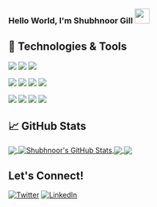 ### Hello World, I'm Shubhnoor Gill <img src="https://raw.githubusercontent.com/MartinHeinz/MartinHeinz/master/wave.gif" width="30px">



## 🔧 Technologies & Tools
![](https://img.shields.io/badge/Code-Python-informational?logo=python&logoColor=white&color=f0e80c)
![](https://img.shields.io/badge/Code-C++-informational?style=flat&logo=c%2B%2B&logoColor=white&color=f0e80c)
![](https://img.shields.io/badge/Code-Java-informational?style=flat&logo=java&logoColor=white&color=f0e80c)

![](https://img.shields.io/badge/IDE-PyCharm-informational?style=flat&logo=pycharm&logoColor=white&color=e83c15)
![](https://img.shields.io/badge/IDE-Anaconda-informational?style=flat&logo=anaconda&logoColor=white&color=e83c15)
![](https://img.shields.io/badge/IDE-Jupyter_Notebooks-informational?style=flat&logo=jupyter&logoColor=white&color=e83c15)
![](https://img.shields.io/badge/IDE-Colab-informational?style=flat&logo=googlecolab&logoColor=white&color=e83c15)

![](https://img.shields.io/badge/Packages-NumPy-informational?style=flat&logo=numpy&logoColor=white&color=13bcbf)
![](https://img.shields.io/badge/Packages-Pandas-informational?style=flat&logo=pandas&logoColor=white&color=13bcbf)
![](https://img.shields.io/badge/Packages-Scikit_Learn-informational?style=flat&logo=scikit-learn&logoColor=white&color=13bcbf)
![](https://img.shields.io/badge/Packages-OpenCV-informational?style=flat&logo=OpenCV&logoColor=white&color=13bcbf)


## &#x1f4c8; GitHub Stats

<a href="https://github.com/snoor-projects/snoor-projects">
  <img align="center" src="https://github-readme-stats.vercel.app/api/top-langs/?username=snoor-projects&title_color=1a1d5c&text_color=050005&icon_color=050005&bg_color=c6c8f5&langs_count=3" />
</a>

<a href="https://github.com/snoor-projects/snoor-projects">
  <img align="center" src="https://github-readme-stats.vercel.app/api?username=snoor-projects&show_icons=true&hide_border=true&line_height=27&count_private=true&title_color=1a1d5c&text_color=050005&icon_color=050005&bg_color=c6c8f5" alt="Shubhnoor's GitHub Stats" />
</a>

<a href="https://github.com/snoor-projects/Hand-Gesture-Recognition-Based-Interactive-Gaming">
  <img align="center" src="https://github-readme-stats.vercel.app/api/pin/?username=snoor-projects&repo=Hand-Gesture-Recognition-Based-Interactive-Gaming&hide_border=true&title_color=ffffff&text_color=ffffff&icon_color=ffffff&bg_color=1a1d5c" />
</a>


<a href="https://github.com/snoor-projects/Case-Studies">
  <img align="center" src="https://github-readme-stats.vercel.app/api/pin/?username=snoor-projects&repo=Case-Studies&hide_border=true&title_color=ffffff&text_color=ffffff&icon_color=ffffff&bg_color=1a1d5c" />
</a> 

## Let's Connect!

<!-- Actual text -->

[![Twitter](https://img.shields.io/badge/Twitter-1DA1F2?style=for-the-badge&logo=twitter&logoColor=white)](https://twitter.com/ShubhnoorG)
[![LinkedIn](https://img.shields.io/badge/LinkedIn-0077B5?style=for-the-badge&logo=linkedin&logoColor=white)](https://www.linkedin.com/in/shubhnoor-gill-015/)


<!--![visitors](https://visitor-badge.glitch.me/badge?page_id=page.id)-->

